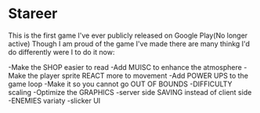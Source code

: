 # Stareer
This is the first game I've ever publicly released on Google Play(No longer active)
Though I am proud of the game I've made there are many thinkg I'd do differently were I to do it now:

-Make the SHOP easier to read
-Add MUISC to enhance the atmosphere
-Make the player sprite REACT more to movement
-Add POWER UPS to the game loop
-Make it so you cannot go OUT OF BOUNDS
-DIFFICULTY scaling
-Optimize the GRAPHICS
-server side SAVING instead of client side
-ENEMIES variaty
-slicker UI
